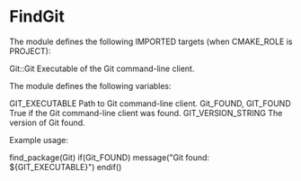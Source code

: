   

# FindGit  
The module defines the following IMPORTED targets (when
CMAKE_ROLE is PROJECT):  


Git::Git
Executable of the Git command-line client.
  

The module defines the following variables:  


GIT_EXECUTABLE
Path to Git command-line client.
Git_FOUND, GIT_FOUND
True if the Git command-line client was found.
GIT_VERSION_STRING
The version of Git found.
  

Example usage:  

find_package(Git)
if(Git_FOUND)
  message("Git found: ${GIT_EXECUTABLE}")
endif()

  

